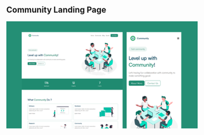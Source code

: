## Community Landing Page

![community](https://raw.githubusercontent.com/ilhammfadilah/community/main/Community.png)
